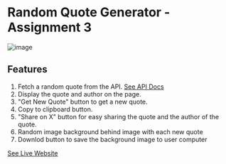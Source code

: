 # Random Quote Generator - Assignment 3
![image](https://github.com/user-attachments/assets/d7c38134-a784-4aa8-9591-cab98c6440c0)

## Features
1. Fetch a random quote from the API. <a href="https://freeapi.hashnode.space/api-guide/apireference/getARandomQuote" target="_blank">See API Docs</a>
2. Display the quote and author on the page.
3. "Get New Quote" button to get a new quote.
4. Copy to clipboard button.
5. "Share on X" button for easy sharing the quote and the author of the quote.
6. Random image background behind image with each new quote 
7. Downlod button to save the background image to user computer


<a href="https://learn.dipanshu.dev/quote-generator/" target="_blank">See Live Website</a>


